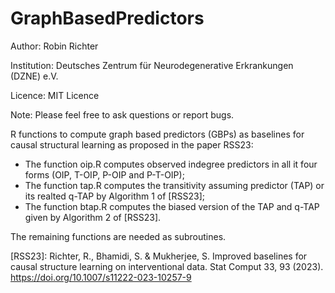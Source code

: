 # GraphBasedPredictors

Author: Robin Richter

Institution: Deutsches Zentrum für Neurodegenerative Erkrankungen (DZNE) e.V.

Licence: MIT Licence

Note: Please feel free to ask questions or report bugs.

R functions to compute graph based predictors (GBPs) as baselines for causal structural learning as proposed in the paper RSS23:

- The function oip.R computes observed indegree predictors in all it four forms (OIP, T-OIP, P-OIP and P-T-OIP);
- The function tap.R computes the transitivity assuming predictor (TAP) or its realted q-TAP by Algorithm 1 of [RSS23];
- The function btap.R computes the biased version of the TAP and q-TAP given by Algorithm 2 of [RSS23].

The remaining functions are needed as subroutines.

[RSS23]: Richter, R., Bhamidi, S. & Mukherjee, S. Improved baselines for causal structure learning on interventional data. Stat Comput 33, 93 (2023). https://doi.org/10.1007/s11222-023-10257-9
